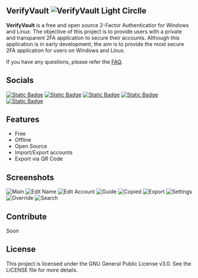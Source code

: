 ## VerifyVault ![VerifyVault Light Circlle](https://github.com/VerifyVault/VerifyVault/assets/170455817/689ccc65-b0a1-44a1-8086-76217310c2bb)
**VerifyVault** is a free and open source 2-Factor Authenticatior for Windows and Linux. The objective of this project is to provide users with a private and transparent 2FA application to secure their accounts. Although this application is in early development, the aim is to provide the most secure 2FA application for users on Windows and Linux.

If you have any questions, please refer the [FAQ](https://github.com/VerifyVault/VerifyVault/blob/main/FAQ.md).

## Socials
[![Static Badge](https://img.shields.io/badge/GitHub-%23181717?style=for-the-badge&logo=github)](https://github.com/VerifyVault) [![Static Badge](https://img.shields.io/badge/Mastodon-%236364FF?style=for-the-badge&logo=mastodon&labelColor=white)](https://mastodon.social/@verifyvault) [![Static Badge](https://img.shields.io/badge/Reddit-%23FF4500?style=for-the-badge&logo=reddit&labelColor=white)](https://www.reddit.com/user/VerifyVault/) [![Static Badge](https://img.shields.io/badge/Matrix-%230DBD8B?style=for-the-badge&logo=element&labelColor=white)](https://matrix.to/#/#verifyvault:matrix.org) [![Static Badge](https://img.shields.io/badge/Twitter-%23000000?style=for-the-badge&logo=x)](https://twitter.com/)

## Features
- Free
- Offline
- Open Source
- Import/Export accounts
- Export via QR Code

## Screenshots
![Main](https://github.com/VerifyVault/VerifyVault/assets/170455817/e5fc6c02-ed2e-4beb-b67b-514d30dc159b) ![Edit Name](https://github.com/VerifyVault/VerifyVault/assets/170455817/4f96c1cc-fea2-49f4-ad26-7ac3d5e40eaf) ![Edit Account](https://github.com/VerifyVault/VerifyVault/assets/170455817/b0f5f33b-410b-40c0-86a7-b0a4d9d9b07d) ![Guide](https://github.com/VerifyVault/VerifyVault/assets/170455817/f0bffb6f-3c94-4ebe-898f-6907719e3066) ![Copied](https://github.com/VerifyVault/VerifyVault/assets/170455817/83bad4db-a167-41d8-a94b-a4a983a69141) ![Export](https://github.com/VerifyVault/VerifyVault/assets/170455817/04d7fd35-f588-4583-beb5-e417d7839255) ![Settings](https://github.com/VerifyVault/VerifyVault/assets/170455817/1dbf7900-6a21-43d2-ac75-f7689b9714cb) ![Override](https://github.com/VerifyVault/VerifyVault/assets/170455817/ca109c5b-1f35-4ee7-8975-9c18446eba71) ![Search](https://github.com/VerifyVault/VerifyVault/assets/170455817/5057db9f-b5fd-4653-a767-a7efdd9c1282)

## Contribute
Soon

## License
This project is licensed under the GNU General Public License v3.0. See the LICENSE file for more details.
